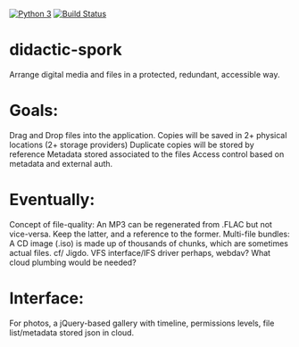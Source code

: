 [![Python 3](https://pyup.io/repos/github/jpvlsmv/didactic-spork/python-3-shield.svg)](https://pyup.io/repos/github/jpvlsmv/didactic-spork/)
[![Build Status](https://travis-ci.org/jpvlsmv/didactic-spork.svg?branch=master)](https://travis-ci.org/jpvlsmv/didactic-spork)  
# didactic-spork

Arrange digital media and files in a protected, redundant, accessible way.

# Goals:
Drag and Drop files into the application.
Copies will be saved in 2+ physical locations (2+ storage providers)
Duplicate copies will be stored by reference
Metadata stored associated to the files
Access control based on metadata and external auth.

# Eventually:
Concept of file-quality:  An MP3 can be regenerated from .FLAC but not vice-versa.  Keep the latter, and a reference to the former.
Multi-file bundles: A CD image (.iso) is made up of thousands of chunks, which are sometimes actual files.  cf/ Jigdo.
VFS interface/IFS driver perhaps, webdav? What cloud plumbing would be needed?

# Interface:
For photos, a jQuery-based gallery with timeline, permissions levels, file list/metadata stored json in cloud.
